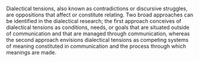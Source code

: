Dialectical tensions, also known as contradictions or discursive struggles, are oppositions that affect or constitute relating. Two broad approaches can be identified in the dialectical research; the first approach conceives of dialectical tensions as conditions, needs, or goals that are situated outside of communication and that are managed through communication, whereas the second approach envisions dialectical tensions as competing systems of meaning constituted in communication and the process through which meanings are made.